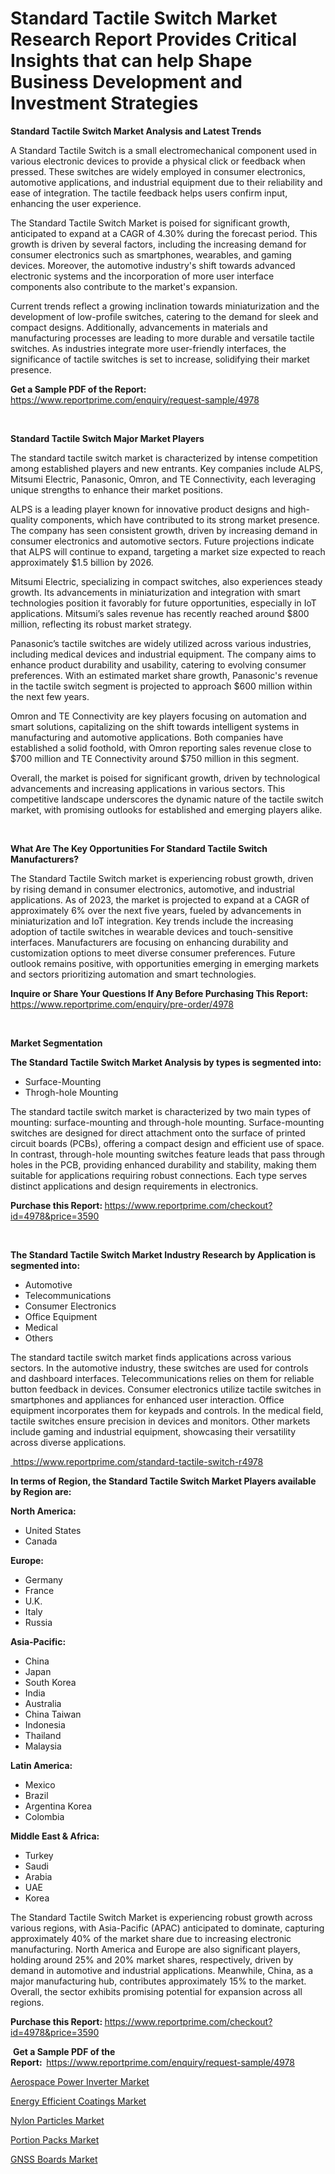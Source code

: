 <p><h1>Standard Tactile Switch Market Research Report Provides Critical Insights that can help Shape Business Development and Investment Strategies</h1></p><p><strong>Standard Tactile Switch Market Analysis and Latest Trends</strong></p>
<p><p>A Standard Tactile Switch is a small electromechanical component used in various electronic devices to provide a physical click or feedback when pressed. These switches are widely employed in consumer electronics, automotive applications, and industrial equipment due to their reliability and ease of integration. The tactile feedback helps users confirm input, enhancing the user experience.</p><p>The Standard Tactile Switch Market is poised for significant growth, anticipated to expand at a CAGR of 4.30% during the forecast period. This growth is driven by several factors, including the increasing demand for consumer electronics such as smartphones, wearables, and gaming devices. Moreover, the automotive industry's shift towards advanced electronic systems and the incorporation of more user interface components also contribute to the market's expansion.</p><p>Current trends reflect a growing inclination towards miniaturization and the development of low-profile switches, catering to the demand for sleek and compact designs. Additionally, advancements in materials and manufacturing processes are leading to more durable and versatile tactile switches. As industries integrate more user-friendly interfaces, the significance of tactile switches is set to increase, solidifying their market presence.</p></p>
<p><strong>Get a Sample PDF of the Report:&nbsp;</strong> <a href="https://www.reportprime.com/enquiry/request-sample/4978">https://www.reportprime.com/enquiry/request-sample/4978</a></p>
<p>&nbsp;</p>
<p><strong>Standard Tactile Switch Major Market Players</strong></p>
<p><p>The standard tactile switch market is characterized by intense competition among established players and new entrants. Key companies include ALPS, Mitsumi Electric, Panasonic, Omron, and TE Connectivity, each leveraging unique strengths to enhance their market positions.</p><p>ALPS is a leading player known for innovative product designs and high-quality components, which have contributed to its strong market presence. The company has seen consistent growth, driven by increasing demand in consumer electronics and automotive sectors. Future projections indicate that ALPS will continue to expand, targeting a market size expected to reach approximately $1.5 billion by 2026.</p><p>Mitsumi Electric, specializing in compact switches, also experiences steady growth. Its advancements in miniaturization and integration with smart technologies position it favorably for future opportunities, especially in IoT applications. Mitsumi’s sales revenue has recently reached around $800 million, reflecting its robust market strategy.</p><p>Panasonic’s tactile switches are widely utilized across various industries, including medical devices and industrial equipment. The company aims to enhance product durability and usability, catering to evolving consumer preferences. With an estimated market share growth, Panasonic's revenue in the tactile switch segment is projected to approach $600 million within the next few years.</p><p>Omron and TE Connectivity are key players focusing on automation and smart solutions, capitalizing on the shift towards intelligent systems in manufacturing and automotive applications. Both companies have established a solid foothold, with Omron reporting sales revenue close to $700 million and TE Connectivity around $750 million in this segment.</p><p>Overall, the market is poised for significant growth, driven by technological advancements and increasing applications in various sectors. This competitive landscape underscores the dynamic nature of the tactile switch market, with promising outlooks for established and emerging players alike.</p></p>
<p>&nbsp;</p>
<p><strong>What Are The Key Opportunities For Standard Tactile Switch Manufacturers?</strong></p>
<p><p>The Standard Tactile Switch market is experiencing robust growth, driven by rising demand in consumer electronics, automotive, and industrial applications. As of 2023, the market is projected to expand at a CAGR of approximately 6% over the next five years, fueled by advancements in miniaturization and IoT integration. Key trends include the increasing adoption of tactile switches in wearable devices and touch-sensitive interfaces. Manufacturers are focusing on enhancing durability and customization options to meet diverse consumer preferences. Future outlook remains positive, with opportunities emerging in emerging markets and sectors prioritizing automation and smart technologies.</p></p>
<p><strong>Inquire or Share Your Questions If Any Before Purchasing This Report:</strong> <a href="https://www.reportprime.com/enquiry/pre-order/4978">https://www.reportprime.com/enquiry/pre-order/4978</a></p>
<p>&nbsp;</p>
<p><strong>Market Segmentation</strong></p>
<p><strong>The Standard Tactile Switch Market Analysis by types is segmented into:</strong></p>
<p><ul><li>Surface-Mounting</li><li>Throgh-hole Mounting</li></ul></p>
<p><p>The standard tactile switch market is characterized by two main types of mounting: surface-mounting and through-hole mounting. Surface-mounting switches are designed for direct attachment onto the surface of printed circuit boards (PCBs), offering a compact design and efficient use of space. In contrast, through-hole mounting switches feature leads that pass through holes in the PCB, providing enhanced durability and stability, making them suitable for applications requiring robust connections. Each type serves distinct applications and design requirements in electronics.</p></p>
<p><strong>Purchase this Report:&nbsp;</strong><a href="https://www.reportprime.com/checkout?id=4978&price=3590">https://www.reportprime.com/checkout?id=4978&price=3590</a></p>
<p>&nbsp;</p>
<p><strong>The Standard Tactile Switch Market Industry Research by Application is segmented into:</strong></p>
<p><ul><li>Automotive</li><li>Telecommunications</li><li>Consumer Electronics</li><li>Office Equipment</li><li>Medical</li><li>Others</li></ul></p>
<p><p>The standard tactile switch market finds applications across various sectors. In the automotive industry, these switches are used for controls and dashboard interfaces. Telecommunications relies on them for reliable button feedback in devices. Consumer electronics utilize tactile switches in smartphones and appliances for enhanced user interaction. Office equipment incorporates them for keypads and controls. In the medical field, tactile switches ensure precision in devices and monitors. Other markets include gaming and industrial equipment, showcasing their versatility across diverse applications.</p></p>
<p><a href="https://www.reportprime.com/standard-tactile-switch-r4978">&nbsp;https://www.reportprime.com/standard-tactile-switch-r4978</a></p>
<p><strong>In terms of Region, the Standard Tactile Switch Market Players available by Region are:</strong></p>
<p>
    <p> <strong> North America: </strong>
        <ul>
            <li>United States</li>
            <li>Canada</li>
        </ul>
        </p> 
    <p> <strong> Europe: </strong>
        <ul>
            <li>Germany</li>
            <li>France</li>
            <li>U.K.</li>
            <li>Italy</li>
            <li>Russia</li>
        </ul>
        </p> 
    <p> <strong> Asia-Pacific: </strong>
        <ul>
            <li>China</li>
            <li>Japan</li>
            <li>South Korea</li>
            <li>India</li>
            <li>Australia</li>
            <li>China Taiwan</li>
            <li>Indonesia</li>
            <li>Thailand</li>
            <li>Malaysia</li>
        </ul>
        </p> 
    <p> <strong> Latin America: </strong>
        <ul>
            <li>Mexico</li>
            <li>Brazil</li>
            <li>Argentina Korea</li>
            <li>Colombia</li>
        </ul>
        </p> 
    <p> <strong> Middle East & Africa: </strong>
        <ul>
            <li>Turkey</li>
            <li>Saudi</li>
            <li>Arabia</li>
            <li>UAE</li>
            <li>Korea</li>
        </ul>
    </p>
    </p>
<p><p>The Standard Tactile Switch Market is experiencing robust growth across various regions, with Asia-Pacific (APAC) anticipated to dominate, capturing approximately 40% of the market share due to increasing electronic manufacturing. North America and Europe are also significant players, holding around 25% and 20% market shares, respectively, driven by demand in automotive and industrial applications. Meanwhile, China, as a major manufacturing hub, contributes approximately 15% to the market. Overall, the sector exhibits promising potential for expansion across all regions.</p></p>
<p><strong>Purchase this Report: </strong><a href="https://www.reportprime.com/checkout?id=4978&price=3590">https://www.reportprime.com/checkout?id=4978&price=3590</a></p>
<p>&nbsp;<strong>Get a Sample PDF of the Report:&nbsp;&nbsp;</strong><a href="https://www.reportprime.com/enquiry/request-sample/4978">https://www.reportprime.com/enquiry/request-sample/4978</a></p>
<p><strong></strong></p>
<p><p><a href="https://github.com/irfadac/Market-Research-Report-List-5/blob/main/aerospace-power-inverter-market.md">Aerospace Power Inverter Market</a></p><p><a href="https://issuu.com/reportprime-2/docs/energy-efficient-coatings-market-si_03b380279a3a96">Energy Efficient Coatings Market</a></p><p><a href="https://medium.com/@katherine.cornish79554/emerging-market-trends-and-regional-analysis-of-nylon-particles-market-forecasted-for-period-from-b7349138f61e">Nylon Particles Market</a></p><p><a href="https://issuu.com/reportprime-2/docs/portion-packs-market-size-2030.pptx_696cbe3feec341">Portion Packs Market</a></p><p><a href="https://github.com/JakirUddin651/Market-Research-Report-List-1/blob/main/gnss-boards-market.md">GNSS Boards Market</a></p></p>